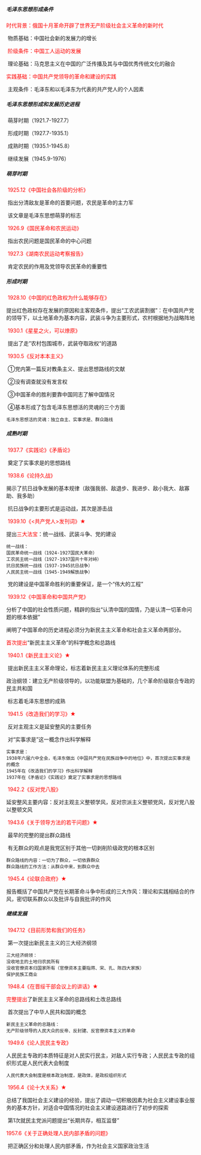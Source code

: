 ##### 毛泽东思想形成条件

​	<font color="red">时代背景：俄国十月革命开辟了世界无产阶级社会主义革命的新时代</font>

​	物质基础：中国社会新的发展力的增长

​	<font color="red">阶级条件：中国工人运动的发展</font>

​	理论基础：马克思主义在中国的广泛传播及其与中国优秀传统文化的融合

​	<font color="red">实践基础：中国共产党领导的革命和建设的实践</font>

​	主观条件：毛泽东和以毛泽东为代表的共产党人的个人因素

##### 毛泽东思想形成和发展历史进程

​	萌芽时期（1921.7-1927.7）

​	形成时期（1927.7-1935.1）

​	成熟时期（1935.1-1945.8）

​	继续发展（1945.9-1976）

##### 萌芽时期

​	<font color="red">1925.12《中国社会各阶级的分析》</font>

​	指出分清敌友是革命的首要问题，农民是革命的主力军

​	该文章是毛泽东思想萌芽的标志

​	<font color="red">1926.9《国民革命和农民运动》</font>

​	指出农民问题是国民革命的中心问题

​	<font color="red">1927.3《湖南农民运动考察报告》</font>

​	肯定农民的作用及党领导农民革命的重要性

##### 形成时期

​	<font color="red">1928.10《中国的红色政权为什么能够存在》</font>

​	提出红色政权存在发展的原因和主客观条件，提出“工农武装割据”：在中国共产党的领导下，以土地革命为基本内容，武装斗争为主要形式，农村根据地为战略阵地

​	<font color="red">1930.1《星星之火，可以燎原》</font>

​	提出了走”农村包围城市，武装夺取政权“的道路

​	<font color="red">1930.5《反对本本主义》</font>

​	①党内第一篇反对教条主义、提出思想路线的文献

​	②没有调查就没有发言权

​	③中国革命的胜利要靠中国同志了解中国情况

​	④基本形成了包含毛泽东思想活的灵魂的三个方面

```
毛泽东思想活的灵魂：独立自主、实事求是、群众路线
```

##### 成熟时期

​	<font color="red">1937.7《实践论》《矛盾论》</font>

​	奠定了实事求是的思想路线

​	<font color="red">1938.6《论持久战》</font>

​	揭示了抗日战争发展的基本规律（敌强我弱、敌退步、我进步、敌小我大、敌寡助、我多助）

​	抗日战争的主要形式是运动战，其次是游击战

​	<font color="red">1939.10《<共产党人>发刊词》★</font>

​	提出<font color="red">三大法宝</font>：统一战线、武装斗争、党的建设

```
统一战线：
国民革命统一战线（1924-1927国民大革命）
工农民主统一战线（1927-1937国共十年对峙）
抗日民族统一战线（1937-1945抗日战争）
人民民主统一战线（1945-1949解放战争）
```

​	党的建设是中国革命胜利的重要保证，是一个“伟大的工程”

​	<font color="red">1939.12《中国革命和中国共产党》</font>

​	分析了中国的社会性质问题，精辟的指出“认清中国的国情，乃是认清一切革命问题的根本依据”

​	阐明了中国革命的历史进程必须分为新民主主义革命和社会主义革命两部分。

​	<font color="red">首次提出</font>“新民主主义革命”的科学概念和总路线

​	<font color="red">1940.1《新民主主义论》★</font>

​	提出新民主主义革命理论，标志着新民主主义理论体系的完整形成

​	政治纲领：建立无产阶级领导的，以功能联盟为基础的，几个革命阶级联合专政的民主共和国

​	标志着毛泽东思想的成熟

​	<font color="red">1941.5《改造我们的学习》★</font>

​	反对主观主义是延安整风的主要任务

​	对“实事求是”这一概念作出科学解释

```
实事求是：
1938年六届六中全会，毛泽东做出《中国共产党在民族战争中的地位》中，首次提出实事求是的概念
1945年在《改造我们的学习》作出科学解释
1937年在《矛盾论》《实践论》奠定了实事求是的思想路线
```

​	<font color="red">1942.2《反对党八股》</font>

​	延安整风主要内容：反对主观主义整顿学风，反对宗派主义整顿党风，反对党八股以整顿文风

​	<font color="red">1943.6《关于领导方法的若干问题》★</font>

​	最早的完整的提出群众路线

​	有无群众的观点是我党区别于其他一切剥削阶级政党的根本区别

```
群众路线的内容：一切为了群众，一切依靠群众
群众路线的工作方法：从群众中来，到群众中去
```

​	<font color="red">1945.4《论联合政府》★</font>

​	报告概括了中国共产党在长期革命斗争中形成的三大作风：理论和实践相结合的作风，密切联系群众以及批评与自我批评的作风

##### 继续发展

​	<font color="red">1947.12《目前形势和我们的任务》</font>

​	第一次提出新民主主义的三大经济纲领

```
三大经济纲领：
没收地主的土地归农民所有
没收官僚资本归国家所有（官僚资本主要指蒋、宋、孔、陈四大家族）
保护民族工商业
```

​	<font color="red">1948.4《在晋绥干部会议上的讲话》★</font>

​	<font color="red">完整提出</font>了新民主主义革命的总路线和土改总路线

​	首次提出了中华人民共和国的概念

```
新民主主义革命的总路线：
无产阶级领导的人民大众的反帝、反封建、反官僚资本主义的革命
```

​	<font color="red">1949.6《论人民民主专政》</font>

​	人民民主专政的本质特征是对人民实行民主，对敌人实行专政；人民民主专政的组织形式是人民代表大会制度

```
人民代表大会制度是根本政治制度，是政体，是政权组织形式
```

​	<font color="red">1956.4《论十大关系》★</font>

​	总结了我国社会主义建设的经验，提出了调动一切积极因素为社会主义建设事业服务的基本方针，对适合中国情况的社会主义建设道路进行了初步的探索

​	第1次就民主党派问题提出“长期共存，相互监督”

​	<font color="red">1957.6《关于正确处理人民内部矛盾的问题》</font>

​	把正确区分和处理人民内部矛盾，作为社会主义国家政治生活
